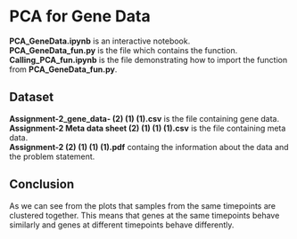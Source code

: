 # PCA for Gene Data

**PCA_GeneData.ipynb** is an interactive notebook.   
**PCA_GeneData_fun.py** is the file which contains the function.  
**Calling_PCA_fun.ipynb** is the file demonstrating how to import the function from **PCA_GeneData_fun.py**.  

## Dataset

**Assignment-2_gene_data- (2) (1) (1).csv** is the file containing gene data.  
**Assignment-2 Meta data sheet (2) (1) (1) (1).csv** is the file containing meta data.  
**Assignment-2 (2) (1) (1) (1).pdf** containg the information about the data and the problem statement.  

## Conclusion

As we can see from the plots that samples from the same timepoints are clustered together.
This means that genes at the same timepoints behave similarly and genes at different timepoints behave differently.
